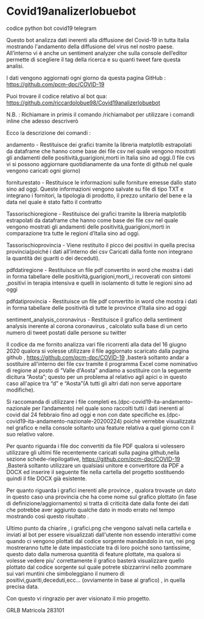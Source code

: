 # Covid19analizerlobuebot
codice python  bot covid19 telegram 

Questo bot analizza dati inerenti alla diffusione del Covid-19 in tutta Italia mostrando l'andamento della diffusione del virus nel nostro paese.
All’interno vi è anche un sentiment analyzer che sulla console dell’editor permette di scegliere il tag della ricerca e su quanti tweet fare questa analisi.

I dati vengono aggiornati ogni giorno da questa pagina GitHub : https://github.com/pcm-dpc/COVID-19

Puoi trovare il codice relativo al bot qua: 
https://github.com/riccardolobue98/Covid19analizerlobuebot

N.B. : Richiamare in primis il comando /richiamabot per utilizzare i comandi inline che adesso descriverò

Ecco la descrizione dei comandi  :

andamento - Restituisce dei grafici tramite la libreria matplotlib estrapolati da dataframe che hanno come base dei  file csv nel quale vengono mostrati gli andamenti delle positività,guarigioni,morti in Italia sino ad oggi.(I file cvs vi si possono aggiornare quotidianamente da una fonte di github nel quale vengono caricati ogni giorno)

forniturestato - Restituisce le informazioni sulle forniture emesse dallo stato sino ad oggi. Queste informazioni vengono salvate su file di tipo TXT e integrano i fornitori, la tipologia di prodotto, il prezzo unitario del bene e la data nel quale è stato fatto il contratto

Tassorischioregione - Restituisce dei grafici tramite la libreria matplotlib estrapolati da dataframe che hanno come base dei  file csv nel quale vengono mostrati gli andamenti delle positività,guarigioni,morti in comparazione tra tutte le regioni d’Italia sino ad oggi.

Tassorischioprovincia - Viene restituito il picco dei positivi in quella precisa provincia(poiché i dati all’interno dei csv Caricati dalla fonte non integrano la quantità dei guariti o dei deceduti).

pdfdatiregione - Restituisce  un file pdf convertito in word che mostra i dati in forma tabellare delle positività,guarigioni,morti,,i recoverati con sintomi  ,positivi in terapia intensiva e quelli in isolamento di tutte le regioni sino ad oggi

pdfdatiprovincia - Restituisce  un file pdf convertito in word che mostra i dati in forma tabellare delle positività di tutte le province d’Italia  sino ad oggi

sentiment_analysis_coronavirus - Restituisce il grafico della sentiment analysis inerente al corona coronavirus , calcolato sulla base di un certo numero di tweet postati dalle persone su twitter

Il codice da me fornito  analizza vari file ricorrenti alla data del 16 giugno 2020 qualora si volesse utilizzare il file aggiornato scaricato dalla pagina github , https://github.com/pcm-dpc/COVID-19  ,basterà soltanto andar a sostituire all'interno dei file csv tramite il programma Excel come nominativo di regione al posto di “Valle d'Aosta” andiamo a sostituire con la seguente dicitura “Aosta”; questo  per un problema al relativo agli apici o in questo caso all'apice tra “d” e “Aosta”(A tutti gli altri dati non serve apportare modifiche).

Si raccomanda di utilizzare i file completi es.(dpc-covid19-ita-andamento-nazionale per l’andamento) nel quale sono raccolti tutti i dati inerenti al covid dal 24 febbraio fino ad oggi e non con date specifiche es.(dpc-covid19-ita-andamento-nazionale-20200224) poichè verrebbe visualizzata nel grafico e nella console soltanto una feature relativa a quel giorno con il suo relativo valore.

Per quanto riguarda i file doc convertiti da file PDF qualora si volessero utilizzare gli ultimi  file recentemente caricati sulla pagina github,nella sezione schede-riepilogative,  https://github.com/pcm-dpc/COVID-19  ,Basterà soltanto utilizzare un qualsiasi unitore e convertitore da PDF a DOCX  ed inserire il seguente file nella cartella del progetto sostituendo quindi il file DOCX  già esistente.

Per quanto riguarda i grafici inerenti alle province , qualora trovaste un dato in questo caso una provincia che ha come nome sul grafico plottato (in fase di definizione/aggiornamento) si tratta di criticità date dalla fonte dei dati che potrebbe aver aggiunto qualche dato in modo errato nel tempo mostrando così questo risultato . 

Ultimo punto da chiarire  , i grafici.png che vengono salvati nella cartella e inviati al bot per essere visualizzati dall'utente non essendo interattivi come quando ci vengono plottati dal codice sorgente mandandolo in run, nei png mostreranno tutte le date impasticciate tra di loro poichè sono tantissime, questo dato dalla numerosa quantità di feature plottate, ma qualora si volesse vedere piu' correttamente il grafico basterà visualizzare quello plottato dal codice sorgente sul quale potrete sbizzarrirvi nello zoommare sui vari muntini che simboleggiano il numero di positivi,guariti,deceduti,ecc... (ovviamente in base al grafico) , in quella precisa data.

Con questo vi ringrazio per aver visionato il mio progetto.

GRLB
Matricola 283101
 
